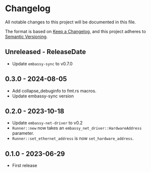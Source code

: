 # Changelog

All notable changes to this project will be documented in this file.

The format is based on [Keep a Changelog](https://keepachangelog.com/en/1.0.0/),
and this project adheres to [Semantic Versioning](https://semver.org/spec/v2.0.0.html).

<!-- next-header -->
## Unreleased - ReleaseDate

- Update `embassy-sync` to v0.7.0

## 0.3.0 - 2024-08-05

- Add collapse_debuginfo to fmt.rs macros.
- Update embassy-sync version

## 0.2.0 - 2023-10-18

- Update `embassy-net-driver` to v0.2
- `Runner::new` now takes an `embassy_net_driver::HardwareAddress` parameter.
- `Runner::set_ethernet_address` is now `set_hardware_address`.

## 0.1.0 - 2023-06-29

- First release
